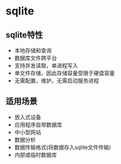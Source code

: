 ﻿# sqlite

## sqlite特性
- 本地存储和查询
- 数据库文件跨平台
- 支持并发读取，单进程写入
- 单文件存储，因此存储容量受限于硬盘容量
- 无需配置，维护，无需启动服务进程

## 适用场景
- 嵌入式设备
- 应用程序自带数据库
- 中小型网站
- 数据分析
- 数据传输格式(将数据存入sqlite文件传输)
- 内部或临时数据库
